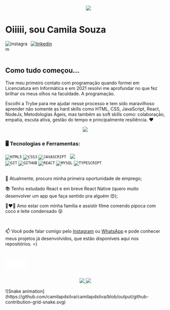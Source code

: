 <img align="right" width="250px" style="margin-top:-20px" src="https://i.ibb.co/H2Vnn9B/photo-2021-12-23-11-04-10-removebg-preview.png">

<div dsplay="inline-block">
 
 <h1 align="left">Oiiiii, sou Camila Souza</h1>
 <a href="https://www.instagram.com/milinhaps27/">
    <img align="left" width="80px" src="https://i.ibb.co/qkGSp1D/instagram.png" alt="instagram" style="vertical-align:top;">
  </a> 
  <a href="https://www.linkedin.com/in/camilapdsilva/">
    <img width="80px" src="https://i.ibb.co/RyZx12b/linkedin.png" alt="linkedin" style="vertical-align:top;">
  </a>
</div>

</br>
</br>

## Como tudo começou...

Tive meu primeiro contato com programação quando formei em Licenciatura em Informática e em 2021 resolvi me aprofundar no que fez brilhar os meus olhos na faculdade. A programação. 

Escolhi a Trybe para me ajudar nesse processo e tem sido maravilhoso aprender não somente as hard skills como HTML, CSS, JavaScript, React, NodeJs, Metodologias Ágeis, mas também as soft skills como: colaboração, empatia, escuta ativa, gestão do tempo e principalmente resiliência. ❤

<p align="center">
  <img src="https://super.abril.com.br/wp-content/uploads/2016/09/super_imggato_digitando_0.gif" width="350">
</p>

### 🖥️ Tecnologias e Ferramentas: 
<img width="300px" align="right" src="https://i.ibb.co/zbTM5w7/photo-2021-12-23-11-04-06-removebg-preview-1.png">
<code><img width="40px" src="https://cdn.jsdelivr.net/gh/devicons/devicon/icons/html5/html5-original-wordmark.svg" title = "HTML5"/></code>
<code><img width="40px" src="https://cdn.jsdelivr.net/gh/devicons/devicon/icons/css3/css3-original-wordmark.svg" title = "CSS3"/></code>
<code><img width="40px" src="https://cdn.jsdelivr.net/gh/devicons/devicon/icons/javascript/javascript-original.svg" title = "JAVASCRIPT"/></code>
<code><img width="40px" src="https://cdn.jsdelivr.net/gh/devicons/devicon/icons/git/git-original.svg" title = "GIT"/></code>
<code><img width="40px" src="https://cdn.jsdelivr.net/gh/devicons/devicon/icons/github/github-original.svg" title = "GITHUB"/></code>
<code><img width="40px" src="https://cdn.jsdelivr.net/gh/devicons/devicon/icons/react/react-original.svg" title = "REACT"/></code>
<code><img width="40px" src="https://cdn.jsdelivr.net/gh/devicons/devicon/icons/mysql/mysql-original.svg" title = "MYSQL"/></code>
<code><img width="40px" src="https://cdn.jsdelivr.net/gh/devicons/devicon/icons/typescript/typescript-original.svg" title = "TYPESCRIPT"/></code>


</br>
</br>
<div display="inline-block">
 <p align="left">🤿 Atualmente, procuro minha primeira oportunidade de emprego;</p>
 <p align="left">📚 Tenho estudado React e em breve React Native (quero muito desenvolver um app que faça sentido pra alguém 😍);</p>
 <p align="left">👩‍❤️‍👨 Amo estar com minha família e assistir filme comendo pipoca com coco e leite condensado 😝 </p>
</div>



</br>

📫 Você pode falar comigo pelo [Instagram](https://www.instagram.com/milinhaps27/) ou [WhatsApp](https://contate.me/camilapdssouza) e pode conhecer meus projetos já desenvolvidos, que estão disponíveis aqui nos repositórios. =)

</br>

<a href="https://www.instagram.com/milinhaps27/" target="_blank"><img align="left" alt="Instagram" width="22px" src="https://github.com/Aakarsh-B/trying-repos/blob/master/insta.svg" />
<a href="https://www.linkedin.com/in/camilapdsilva/" target="_blank"><img align="left" alt="LinkedIn" width="22px" src="https://github.com/Aakarsh-B/trying-repos/blob/master/linkedin.svg" />
<a href="https://portfolio-camilapdsilva.vercel.app/" target="_blank"><img alt="Blog" width="22px" src="https://github.com/Aakarsh-B/trying-repos/blob/master/dev-badge.svg" /></a>

##
<p align="center">
<a href="https://github.com/camilapdsilva">
  <img height="180em" src="https://github-readme-stats-eight-theta.vercel.app/api?username=camilapdsilva&show_icons=true&theme=algolia&include_all_commits=true&count_private=true"/>
  <img height="180em" src="https://github-readme-stats-eight-theta.vercel.app/api/top-langs/?username=camilapdsilva&layout=compact&langs_count=8&theme=algolia"/>
</a>
</p>
 ![Snake animation](https://github.com/camilapdsilva/camilapdsilva/blob/output/github-contribution-grid-snake.svg)
